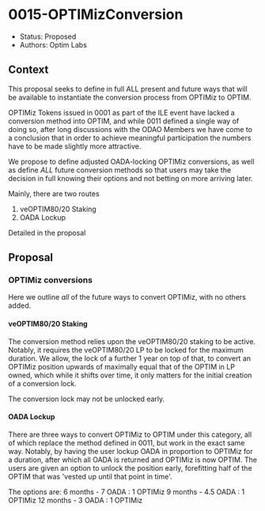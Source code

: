 # 0015-OPTIMizConversion

- Status: Proposed
- Authors: Optim Labs

## Context

This proposal seeks to define in full ALL present and future ways that will be available to instantiate the conversion process from OPTIMiz to OPTIM.

OPTIMiz Tokens issued in 0001 as part of the ILE event have lacked a conversion method into OPTIM, and while 0011 defined a single way of doing so, after long discussions with the ODAO Members we have come to a conclusion that in order to achieve meaningful participation the numbers have to be made slightly more attractive. 

We propose to define adjusted OADA-locking OPTIMiz conversions, as well as define *ALL* future conversion methods so that users may take the decision in full knowing their options and not betting on more arriving later. 

Mainly, there are two routes
1) veOPTIM80/20 Staking 
2) OADA Lockup 

Detailed in the proposal

## Proposal

### OPTIMiz conversions

Here we outline *all* of the future ways to convert OPTIMiz, with no others added. 

#### veOPTIM80/20 Staking

The conversion method relies upon the veOPTIM80/20 staking to be active. Notably, it requires the veOPTIM80/20 LP to be locked for the maximum duration. 
We allow, the lock of a further 1 year on top of that, to convert an OPTIMiz position upwards of maximally equal that of the OPTIM in LP owned, which while it shifts over time, it only matters for the initial creation of a conversion lock.

The conversion lock may not be unlocked early. 

#### OADA Lockup

There are three ways to convert OPTIMiz to OPTIM under this category, all of which replace the method defined in 0011, but work in the exact same way.
Notably, by having the user lockup OADA in proportion to OPTIMiz for a duration, after which all OADA is returned and OPTIMiz is now OPTIM. 
The users are given an option to unlock the position early, forefitting half of the OPTIM that was 'vested up until that point in time'.

The options are:
6 months - 7 OADA : 1 OPTIMiz
9 months - 4.5 OADA : 1 OPTIMiz
12 months - 3 OADA : 1 OPTIMiz